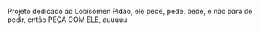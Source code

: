 Projeto dedicado ao Lobisomen Pidão, ele pede, pede, pede, e não para de pedir, então PEÇA COM ELE, auuuuu
